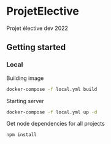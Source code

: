 # ProjetElective
Projet élective dev 2022


## Getting started

### Local

Building image
```sh
docker-compose -f local.yml build
```

Starting server
```sh
docker-compose -f local.yml up -d
```

Get node dependencies for all projects
```sh
npm install
```